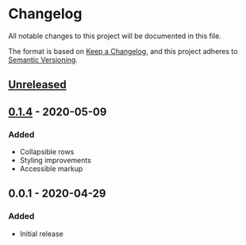 # Changelog

All notable changes to this project will be documented in this file.

The format is based on [Keep a Changelog](https://keepachangelog.com/en/1.0.0/), and this project
adheres to [Semantic Versioning](https://semver.org/spec/v2.0.0.html).

## [Unreleased]

## [0.1.4] - 2020-05-09
### Added
- Collapsible rows
- Styling improvements
- Accessible markup

## 0.0.1 - 2020-04-29
### Added
- Initial release

[Unreleased]: https://github.com/manifoldco/manifold-invoices/compare/v0.1.4...HEAD
[0.1.4]: https://github.com/manifoldco/manifold-invoices/compare/v0.0.1...v0.1.4
